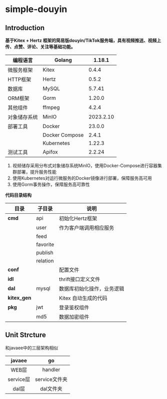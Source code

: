 # simple-douyin
## Introduction

**基于Kitex + Hertz 框架的简易版douyin/TikTok服务端，具有视频推送、视频上传、点赞、评论、关注等基础功能。**

| 编程语言     | Golang         | 1.18.1    |
| ------------ | -------------- | --------- |
| 微服务框架   | Kitex          | 0.4.4     |
| HTTP框架     | Hertz          | 0.5.2     |
| 数据库       | MySQL          | 5.7.41    |
| ORM框架      | Gorm           | 1.20.0    |
| 其他组件     | ffmpeg         | 4.2.4     |
| 对象储存系统 | MinIO          | 2023.2.10 |
| 部署工具     | Docker         | 23.0.0    |
|              | Docker Compose | 2.4.1     |
|              | Kubernetes     | 1.22.3    |
| 测试工具     | Apifox         | 2.2.24    |

1. 视频储存采用分布式对象储存系统MinIO，使用Docker-Compose进行容器集群部署，提升服务性能
2. 使用Kubernetes对运行微服务的Docker镜像进行部署，保障服务高可用
3. 使用Gorm事务操作，保障服务高可靠性      

**代码目录结构**

| **目录**      | **子目录** | **说明**                   |
| ------------- | ---------- | -------------------------- |
| **cmd**       | api        | 初始化Hertz框架            |
|               | user       | 作为客户端调用相应服务     |
|               | feed       |                            |
|               | favorite   |                            |
|               | publish    |                            |
|               | relation   |                            |
| **conf**      |            | 配置文件                   |
| **idl**       |            | thrift接口定义文件         |
| **dal**       | mysql      | 数据库初始化操作，业务逻辑 |
| **kitex_gen** |            | Kitex 自动生成的代码       |
| **pkg**       | jwt        | 登录鉴权组件               |
|               | md5        | 数据加密组件               |

## Unit Strcture

和javaee中的三层架构相似<BR>

|  javaee  |     go     |
|:--------:|:----------:|
|   WEB层   |  handler   |
| service层 | service文件夹 |
|   dal层   |   dal文件夹   |
